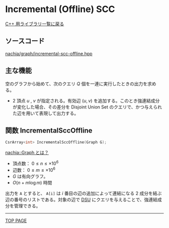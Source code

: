 # Incremental (Offline) SCC

[C++ 用ライブラリ一覧に戻る](../index.md)

## ソースコード

[nachia/graph/incremental-scc-offline.hpp](https://github.com/NachiaVivias/cp-library/blob/main/Cpp/Include/nachia/graph/incremental-scc-offline.hpp)

## 主な機能

空のグラフから始めて、次のクエリ $Q$ 個を一連に実行したときの出力を求める。

* $2$ 頂点 $u$ , $v$ が指定される。有効辺 $(u,v)$ を追加する。このとき強連結成分が変化した場合、その差分を Disjoint Union Set のクエリで、かつ与えられた辺を用いて表現して出力する。

## 関数 IncrementalSccOffline

```c++
CsrArray<int> IncrementalSccOffline(Graph G);
```

[nachia::Graph とは？](./../graph/graph.md)

- 頂点数： $0 \leq n \leq \times 10^6$
- 辺数： $0 \leq m \leq \times 10^6$
- $G$ は有向グラフ。
- $O(n+m\log m)$ 時間

出力を `A` とすると、 `A[i]` は $i$ 番目の辺の追加によって連結になる $2$ 成分を結ぶ辺の番号のリストである。対象の辺で [DSU](./../set/dsu.md) にクエリを与えることで、強連結成分を管理できる。

---

[TOP PAGE](https://nachiavivias.github.io/cp-library/)


<script type="text/x-mathjax-config">MathJax.Hub.Config({tex2jax:{inlineMath:[['\$','\$']],processEscapes:true},CommonHTML: {matchFontHeight:false}});</script>
<script type="text/javascript" async src="https://cdnjs.cloudflare.com/ajax/libs/mathjax/2.7.1/MathJax.js?config=TeX-MML-AM_CHTML"></script>

